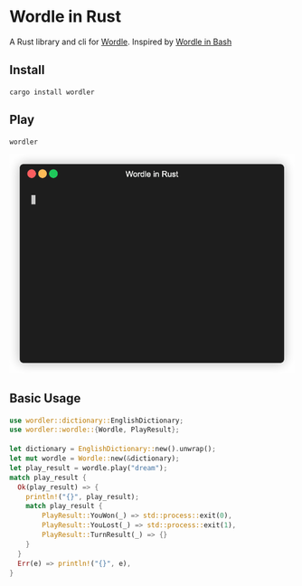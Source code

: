 # Wordle in Rust

A Rust library and cli for [Wordle](https://www.powerlanguage.co.uk/wordle/).
Inspired by [Wordle in Bash](https://gist.github.com/huytd/6a1a6a7b34a0d0abcac00b47e3d01513)

## Install

```
cargo install wordler
```

## Play

```
wordler
```

![Play Demo](play-demo.gif)


## Basic Usage

```rust
use wordler::dictionary::EnglishDictionary;
use wordler::wordle::{Wordle, PlayResult};

let dictionary = EnglishDictionary::new().unwrap();
let mut wordle = Wordle::new(&dictionary);
let play_result = wordle.play("dream");
match play_result {
  Ok(play_result) => {
    println!("{}", play_result);
    match play_result {
        PlayResult::YouWon(_) => std::process::exit(0),
        PlayResult::YouLost(_) => std::process::exit(1),
        PlayResult::TurnResult(_) => {}
    }
  }
  Err(e) => println!("{}", e),
}
```
